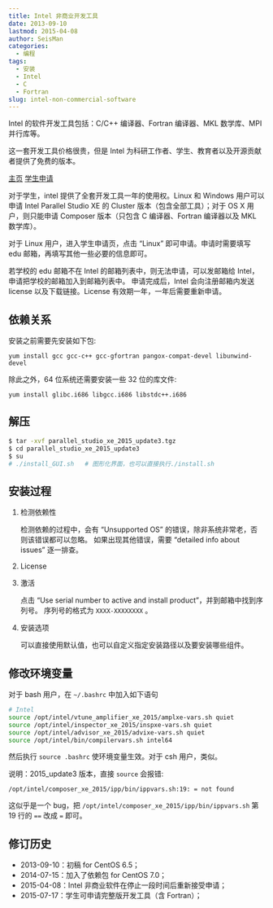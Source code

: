 ```yaml
---
title: Intel 非商业开发工具
date: 2013-09-10
lastmod: 2015-04-08
author: SeisMan
categories:
  - 编程
tags:
  - 安装
  - Intel
  - C
  - Fortran
slug: intel-non-commercial-software
---
```


Intel 的软件开发工具包括：C/C++ 编译器、Fortran 编译器、MKL 数学库、MPI 并行库等。

这一套开发工具价格很贵，但是 Intel 为科研工作者、学生、教育者以及开源贡献者提供了免费的版本。

[主页](https://software.intel.com/en-us/qualify-for-free-software)
[学生申请](https://software.intel.com/en-us/qualify-for-free-software/student)

对于学生，intel 提供了全套开发工具一年的使用权。Linux 和 Windows 用户可以申请 Intel Parallel Studio XE
的 Cluster 版本（包含全部工具）；对于 OS X 用户，则只能申请 Composer 版本（只包含 C 编译器、Fortran 编译器以及 MKL 数学库）。

对于 Linux 用户，进入学生申请页，点击 “Linux” 即可申请。申请时需要填写 edu 邮箱，再填写其他一些必要的信息即可。

若学校的 edu 邮箱不在 Intel 的邮箱列表中，则无法申请，可以发邮箱给 Intel，申请把学校的邮箱加入到邮箱列表中。
申请完成后，Intel 会向注册邮箱内发送 license 以及下载链接。License 有效期一年，一年后需要重新申请。

## 依赖关系

安装之前需要先安装如下包:

    yum install gcc gcc-c++ gcc-gfortran pangox-compat-devel libunwind-devel

除此之外，64 位系统还需要安装一些 32 位的库文件:

    yum install glibc.i686 libgcc.i686 libstdc++.i686

## 解压

``` bash
$ tar -xvf parallel_studio_xe_2015_update3.tgz
$ cd parallel_studio_xe_2015_update3
$ su
# ./install_GUI.sh   # 图形化界面，也可以直接执行./install.sh
```

## 安装过程

1.  检测依赖性

    检测依赖的过程中，会有 “Unsupported OS” 的错误，除非系统非常老，否则该错误都可以忽略。
    如果出现其他错误，需要 “detailed info about issues” 逐一排查。

2.  License
3.  激活

    点击 “Use serial number to active and install product”，并到邮箱中找到序列号。
    序列号的格式为 `XXXX-XXXXXXXX` 。

4.  安装选项

    可以直接使用默认值，也可以自定义指定安装路径以及要安装哪些组件。

## 修改环境变量

对于 bash 用户，在 `~/.bashrc` 中加入如下语句

``` bash
# Intel
source /opt/intel/vtune_amplifier_xe_2015/amplxe-vars.sh quiet
source /opt/intel/inspector_xe_2015/inspxe-vars.sh quiet
source /opt/intel/advisor_xe_2015/advixe-vars.sh quiet
source /opt/intel/bin/compilervars.sh intel64
```

然后执行 `source .bashrc` 使环境变量生效。对于 csh 用户，类似。

说明：2015\_update3 版本，直接 `source` 会报错:

    /opt/intel/composer_xe_2015/ipp/bin/ippvars.sh:19: = not found

这似乎是一个 bug，把 `/opt/intel/composer_xe_2015/ipp/bin/ippvars.sh` 第 19 行的 `==` 改成 `=` 即可。

## 修订历史

-   2013-09-10：初稿 for CentOS 6.5；
-   2014-07-15：加入了依赖包 for CentOS 7.0；
-   2015-04-08：Intel 非商业软件在停止一段时间后重新接受申请；
-   2015-07-17：学生可申请完整版开发工具（含 Fortran）；
